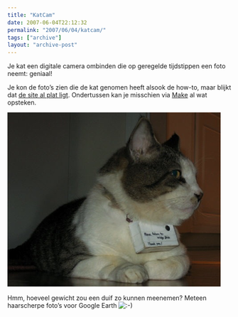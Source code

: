 ```yaml
---
title: "KatCam"
date: 2007-06-04T22:12:32
permalink: "2007/06/04/katcam/"
tags: ["archive"]
layout: "archive-post"
---
```

Je kat een digitale camera ombinden die op geregelde tijdstippen een foto neemt: geniaal!

Je kon de foto’s zien die de kat genomen heeft alsook de how-to, maar blijkt dat [de site al plat ligt](http://optronik.tripod.com/cgi-bin/loader.pl?pe_catcam.htm "http://optronik.tripod.com/cgi-bin/loader.pl?pe_catcam.htm"). Ondertussen kan je misschien via [Make](http://www.makezine.com/blog/archive/2007/06/homemade_catcamera.html "http://www.makezine.com/blog/archive/2007/06/homemade_catcamera.html") al wat opsteken.

[![KAtCam](/images/blog/2007/06/catcam9.jpg)](http://www.makezine.com/blog/archive/2007/06/homemade_catcamera.html "http://www.makezine.com/blog/archive/2007/06/homemade_catcamera.html")

Hmm, hoeveel gewicht zou een duif zo kunnen meenemen? Meteen haarscherpe foto’s voor Google Earth ![:-)](http://www.donebysimon.be/blog/wp-includes/images/smilies/icon_smile.gif)
